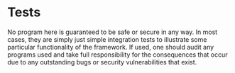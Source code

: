# Tests

No program here is guaranteed to be safe or secure in any way. In most cases, they are
simply just simple integration tests to illustrate some particular functionality
of the framework. If used, one should audit any programs used and take full
responsibility for the consequences that occur due to any outstanding bugs
or security vulnerabilities that exist.
